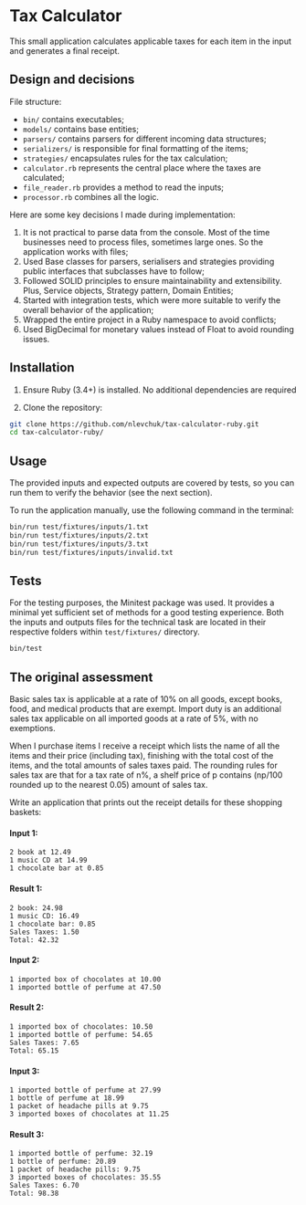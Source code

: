# Tax Calculator

This small application calculates applicable taxes for each item in the input and generates a final receipt.

## Design and decisions

File structure:
- `bin/` contains executables;
- `models/` contains base entities;
- `parsers/` contains parsers for different incoming data structures;
- `serializers/` is responsible for final formatting of the items;
- `strategies/` encapsulates rules for the tax calculation;
- `calculator.rb` represents the central place where the taxes are calculated;
- `file_reader.rb` provides a method to read the inputs;
- `processor.rb` combines all the logic.

Here are some key decisions I made during implementation:
1. It is not practical to parse data from the console. Most of the time businesses need to process files, sometimes large ones. So the application works with files;
2. Used Base classes for parsers, serialisers and strategies providing public interfaces that subclasses have to follow;
3. Followed SOLID principles to ensure maintainability and extensibility. Plus, Service objects, Strategy pattern, Domain Entities;
4. Started with integration tests, which were more suitable to verify the overall behavior of the application;
5. Wrapped the entire project in a Ruby namespace to avoid conflicts;
6. Used BigDecimal for monetary values instead of Float to avoid rounding issues.

## Installation

1. Ensure Ruby (3.4+) is installed. No additional dependencies are required

2. Clone the repository:

```bash
git clone https://github.com/nlevchuk/tax-calculator-ruby.git
cd tax-calculator-ruby/
```

## Usage

The provided inputs and expected outputs are covered by tests, so you can run them to verify the behavior (see the next section).

To run the application manually, use the following command in the terminal:

```sh
bin/run test/fixtures/inputs/1.txt
bin/run test/fixtures/inputs/2.txt
bin/run test/fixtures/inputs/3.txt
bin/run test/fixtures/inputs/invalid.txt
```

## Tests

For the testing purposes, the Minitest package was used. It provides a minimal yet sufficient set of methods for a good testing experience. Both the inputs and outputs files for the technical task are located in their respective folders within `test/fixtures/` directory.

```sh
bin/test
```

## The original assessment

Basic sales tax is applicable at a rate of 10% on all goods, except books, food, and medical products that are exempt. Import duty is an additional sales tax applicable on all imported goods at a rate of 5%, with no exemptions.

When I purchase items I receive a receipt which lists the name of all the items and their price (including tax), finishing with the total cost of the items, and the total amounts of sales taxes paid. The rounding rules for sales tax are that for a tax rate of n%, a shelf price of p contains (np/100 rounded up to the nearest 0.05) amount of sales tax.

Write an application that prints out the receipt details for these shopping baskets:

#### Input 1:

```
2 book at 12.49
1 music CD at 14.99
1 chocolate bar at 0.85
```

#### Result 1:

```
2 book: 24.98
1 music CD: 16.49
1 chocolate bar: 0.85
Sales Taxes: 1.50
Total: 42.32
```

#### Input 2:

```
1 imported box of chocolates at 10.00
1 imported bottle of perfume at 47.50
```

#### Result 2:

```
1 imported box of chocolates: 10.50
1 imported bottle of perfume: 54.65
Sales Taxes: 7.65
Total: 65.15
```

#### Input 3:

```
1 imported bottle of perfume at 27.99
1 bottle of perfume at 18.99
1 packet of headache pills at 9.75
3 imported boxes of chocolates at 11.25
```

#### Result 3:

```
1 imported bottle of perfume: 32.19
1 bottle of perfume: 20.89
1 packet of headache pills: 9.75
3 imported boxes of chocolates: 35.55
Sales Taxes: 6.70
Total: 98.38
```
